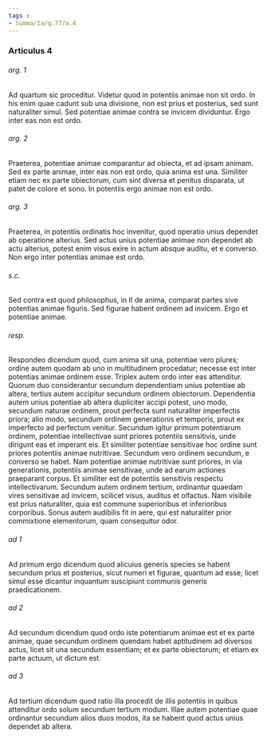 ```yaml
---
tags : 
- Summa/Ia/q.77/a.4
---
```


### Articulus 4

###### arg. 1
Ad quartum sic proceditur. Videtur quod in potentiis animae non sit ordo. In his enim quae cadunt sub una divisione, non est prius et posterius, sed sunt naturaliter simul. Sed potentiae animae contra se invicem dividuntur. Ergo inter eas non est ordo.

###### arg. 2
Praeterea, potentiae animae comparantur ad obiecta, et ad ipsam animam. Sed ex parte animae, inter eas non est ordo, quia anima est una. Similiter etiam nec ex parte obiectorum, cum sint diversa et penitus disparata, ut patet de colore et sono. In potentiis ergo animae non est ordo.

###### arg. 3
Praeterea, in potentiis ordinatis hoc invenitur, quod operatio unius dependet ab operatione alterius. Sed actus unius potentiae animae non dependet ab actu alterius, potest enim visus exire in actum absque auditu, et e converso. Non ergo inter potentias animae est ordo.

###### s.c.
Sed contra est quod philosophus, in II de anima, comparat partes sive potentias animae figuris. Sed figurae habent ordinem ad invicem. Ergo et potentiae animae.

###### resp.
Respondeo dicendum quod, cum anima sit una, potentiae vero plures; ordine autem quodam ab uno in multitudinem procedatur; necesse est inter potentias animae ordinem esse. Triplex autem ordo inter eas attenditur. Quorum duo considerantur secundum dependentiam unius potentiae ab altera, tertius autem accipitur secundum ordinem obiectorum. Dependentia autem unius potentiae ab altera dupliciter accipi potest, uno modo, secundum naturae ordinem, prout perfecta sunt naturaliter imperfectis priora; alio modo, secundum ordinem generationis et temporis, prout ex imperfecto ad perfectum venitur. Secundum igitur primum potentiarum ordinem, potentiae intellectivae sunt priores potentiis sensitivis, unde dirigunt eas et imperant eis. Et similiter potentiae sensitivae hoc ordine sunt priores potentiis animae nutritivae. Secundum vero ordinem secundum, e converso se habet. Nam potentiae animae nutritivae sunt priores, in via generationis, potentiis animae sensitivae, unde ad earum actiones praeparant corpus. Et similiter est de potentiis sensitivis respectu intellectivarum. Secundum autem ordinem tertium, ordinantur quaedam vires sensitivae ad invicem, scilicet visus, auditus et olfactus. Nam visibile est prius naturaliter, quia est commune superioribus et inferioribus corporibus. Sonus autem audibilis fit in aere, qui est naturaliter prior commixtione elementorum, quam consequitur odor.

###### ad 1
Ad primum ergo dicendum quod alicuius generis species se habent secundum prius et posterius, sicut numeri et figurae, quantum ad esse; licet simul esse dicantur inquantum suscipiunt communis generis praedicationem.

###### ad 2
Ad secundum dicendum quod ordo iste potentiarum animae est et ex parte animae, quae secundum ordinem quendam habet aptitudinem ad diversos actus, licet sit una secundum essentiam; et ex parte obiectorum; et etiam ex parte actuum, ut dictum est.

###### ad 3
Ad tertium dicendum quod ratio illa procedit de illis potentiis in quibus attenditur ordo solum secundum tertium modum. Illae autem potentiae quae ordinantur secundum alios duos modos, ita se habent quod actus unius dependet ab altera.

